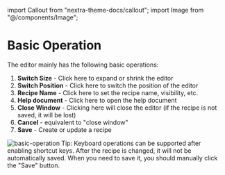import Callout from "nextra-theme-docs/callout";
import Image from "@/components/Image";

# Basic Operation

The editor mainly has the following basic operations:

1. **Switch Size** - Click here to expand or shrink the editor
2. **Switch Position** - Click here to switch the position of the editor
3. **Recipe Name** - Click here to set the recipe name, visibility, etc.
4. **Help document** - Click here to open the help document
5. **Close Window** - Clicking here will close the editor (if the recipe is not saved, it will be lost)
6. **Cancel** - equivalent to "close window"
7. **Save** - Create or update a recipe

<Image src="/screenshots/basic-operation.png"  alt="basic-operation" />

<Callout emoji="💡">
Tip: Keyboard operations can be supported after enabling shortcut keys.
</Callout>

<Callout emoji="⚠️">
After the recipe is changed, it will not be automatically saved. When you need to save it, you should manually click the "Save" button.
</Callout>
